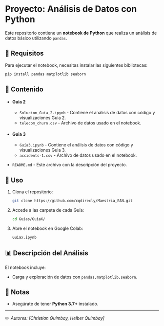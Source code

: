 # Proyecto: Análisis de Datos con Python

Este repositorio contiene un **notebook de Python** que realiza un análisis de datos básico utilizando `pandas`.

## 📌 Requisitos

Para ejecutar el notebook, necesitas instalar las siguientes bibliotecas:

```bash
pip install pandas matplotlib seaborn
```

## 📂 Contenido

- #### Guia 2
   - `Solucion_Guia_2.ipynb` - Contiene el análisis de datos con código y visualizaciones Guia 2.
   - `telecom_churn.csv` - Archivo de datos usado en el notebook.
- #### Guia 3
   - `Guía3.ipynb` - Contiene el análisis de datos con código y visualizaciones Guia 3.
   - `accidents-1.csv` - Archivo de datos usado en el notebook.

- `README.md` - Este archivo con la descripción del proyecto.

## 🚀 Uso

1. Clona el repositorio:
   ```bash
   git clone https://github.com/cqdirecly/Maestria_EAN.git
   ```
2. Accede a las carpeta de cada Guía:
   ```bash
   cd Guias/GuiaX/
   ```
3. Abre el notebook en Google Colab:
   ```bash
   Guiax.ipynb
   ```

## 📊 Descripción del Análisis

El notebook incluye:

- Carga y exploración de datos con `pandas,matplotlib,seaborn`.


## 📝 Notas

- Asegúrate de tener **Python 3.7+** instalado.

---

✏️ *Autores: [Christian Quimbay, Helber Quimbay]*

